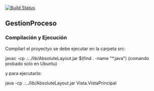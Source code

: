 [![Build Status](https://www.travis-ci.com/Robinson-Clemente/GestionProceso.svg?branch=master)](https://www.travis-ci.com/Robinson-Clemente/GestionProceso)


<h2>GestionProceso</h2>


<h3>Compilación y Ejecución</h3>


Compilarl el proyectyo se debe ejecutar en la carpeta src:

javac -cp .:../lib/AbsoluteLayout.jar $(find . -name "*.java") (comando probado solo en Ubuntu)

y para ejecutarlo:

java -cp .:../lib/AbsoluteLayout.jar  Vista.VistaPrincipal
